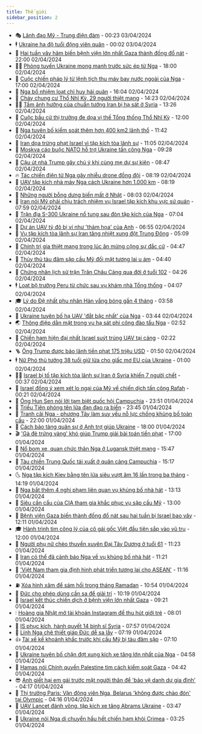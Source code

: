 ```yaml
---
title: Thế giới
sidebar_position: 2
---
```


<!-- vnexpress-the-gioi:START -->
- 🎭 [Lãnh đạo Mỹ - Trung điện đàm](https://vnexpress.net/lanh-dao-my-trung-dien-dam-4729791.html) - 00:23 03/04/2024
- 🕴 [Ukraine hạ độ tuổi động viên quân](https://vnexpress.net/ukraine-ha-do-tuoi-dong-vien-quan-4729793.html) - 00:02 03/04/2024
- 🤭 [Hai tuần vây hãm biến bệnh viện lớn nhất Gaza thành đống đổ nát](https://vnexpress.net/hai-tuan-vay-ham-bien-benh-vien-lon-nhat-gaza-thanh-dong-do-nat-4729342.html) - 22:00 02/04/2024
- 🧑‍💻 [Phòng tuyến Ukraine mong manh trước sức ép từ Nga](https://vnexpress.net/phong-tuyen-ukraine-mong-manh-truoc-suc-ep-tu-nga-4729456.html) - 18:00 02/04/2024
- 🦏 [Cuộc chiến pháp lý từ lệnh tịch thu máy bay nước ngoài của Nga](https://vnexpress.net/cuoc-chien-phap-ly-tu-lenh-tich-thu-may-bay-nuoc-ngoai-cua-nga-4724796.html) - 17:00 02/04/2024
- 🦒 [Nga bổ nhiệm loạt chỉ huy hải quân](https://vnexpress.net/nga-bo-nhiem-loat-chi-huy-hai-quan-4729763.html) - 16:04 02/04/2024
- 🌈 [Cháy chung cư Thổ Nhĩ Kỳ, 29 người thiệt mạng](https://vnexpress.net/chay-chung-cu-tho-nhi-ky-29-nguoi-thiet-mang-4729754.html) - 14:23 02/04/2024
- 🧑‍🏫 [Tầm ảnh hưởng của chuẩn tướng Iran bị hạ sát ở Syria](https://vnexpress.net/tam-anh-huong-cua-chuan-tuong-iran-bi-ha-sat-o-syria-4729555.html) - 13:26 02/04/2024
- 🐲 [Cuộc bầu cử thị trưởng đe dọa vị thế Tổng thống Thổ Nhĩ Kỳ](https://vnexpress.net/cuoc-bau-cu-thi-truong-de-doa-vi-the-tong-thong-tho-nhi-ky-4729349.html) - 12:00 02/04/2024
- 🦒 [Nga tuyên bố kiểm soát thêm hơn 400 km2 lãnh thổ](https://vnexpress.net/nga-tuyen-bo-kiem-soat-them-hon-400-km2-lanh-tho-4729719.html) - 11:42 02/04/2024
- 🐻 [Iran dọa trừng phạt Israel vì tập kích tòa lãnh sự](https://vnexpress.net/iran-doa-trung-phat-israel-vi-tap-kich-toa-lanh-su-4729710.html) - 11:05 02/04/2024
- 🚀 [Moskva cáo buộc NATO hỗ trợ Ukraine tấn công Nga](https://vnexpress.net/moskva-cao-buoc-nato-ho-tro-ukraine-tan-cong-nga-4729608.html) - 09:28 02/04/2024
- 🥰 [Cậu út nhà Trump gây chú ý khi cùng mẹ dự sự kiện](https://vnexpress.net/cau-ut-nha-trump-gay-chu-y-khi-cung-me-du-su-kien-4729607.html) - 08:47 02/04/2024
- 🔥 [Tác chiến điện tử Nga gây nhiễu drone đồng đội](https://vnexpress.net/tac-chien-dien-tu-nga-gay-nhieu-drone-dong-doi-4719566.html) - 08:19 02/04/2024
- 🥳 [UAV tập kích nhà máy Nga cách Ukraine hơn 1.000 km](https://vnexpress.net/uav-tap-kich-nha-may-nga-cach-ukraine-hon-1-000-km-4729611.html) - 08:19 02/04/2024
- 💼 [Những người bỗng dưng biến mất ở Nhật](https://vnexpress.net/nhung-nguoi-bong-dung-bien-mat-o-nhat-4728487.html) - 08:03 02/04/2024
- 🤡 [Iran nói Mỹ phải chịu trách nhiệm vụ Israel tập kích khu vực sứ quán](https://vnexpress.net/iran-noi-my-phai-chiu-trach-nhiem-vu-israel-tap-kich-khu-vuc-su-quan-4729473.html) - 07:59 02/04/2024
- 🌁 [Trận địa S-300 Ukraine nổ tung sau đòn tập kích của Nga](https://vnexpress.net/tran-dia-s-300-ukraine-no-tung-sau-don-tap-kich-cua-nga-4728990.html) - 07:04 02/04/2024
- 🤩 [Dự án UAV tỷ đô bị ví như &#39;thảm họa&#39; của Anh](https://vnexpress.net/du-an-uav-ty-do-bi-vi-nhu-tham-hoa-cua-anh-4729454.html) - 06:55 02/04/2024
- 🎉 [Vụ tập kích tòa lãnh sự Iran tăng nhiệt xung đột Trung Đông](https://vnexpress.net/vu-tap-kich-toa-lanh-su-iran-tang-nhiet-xung-dot-trung-dong-4729323.html) - 05:09 02/04/2024
- 🎉 [Chính trị gia thiệt mạng trong lúc ăn mừng cộng sự đắc cử](https://vnexpress.net/chinh-tri-gia-thiet-mang-trong-luc-an-mung-cong-su-dac-cu-4729430.html) - 04:47 02/04/2024
- 🌁 [Thủy thủ tàu đâm sập cầu Mỹ đối mặt tương lai u ám](https://vnexpress.net/thuy-thu-tau-dam-sap-cau-my-doi-mat-tuong-lai-u-am-4729375.html) - 04:40 02/04/2024
- 🌊 [Chứng nhân lịch sử trận Trân Châu Cảng qua đời ở tuổi 102](https://vnexpress.net/chung-nhan-lich-su-tran-tran-chau-cang-qua-doi-o-tuoi-102-4729362.html) - 04:26 02/04/2024
- 🕴 [Loạt bộ trưởng Peru từ chức sau vụ khám nhà Tổng thống](https://vnexpress.net/loat-bo-truong-peru-tu-chuc-sau-vu-kham-nha-tong-thong-4729433.html) - 04:07 02/04/2024
- 🎓 [Lý do Đệ nhất phu nhân Hàn vắng bóng gần 4 tháng](https://vnexpress.net/ly-do-de-nhat-phu-nhan-han-vang-bong-gan-4-thang-4729377.html) - 03:58 02/04/2024
- 🦩 [Ukraine tuyên bố hạ UAV &#39;đắt bậc nhất&#39; của Nga](https://vnexpress.net/ukraine-tuyen-bo-ha-uav-dat-bac-nhat-cua-nga-4729382.html) - 03:44 02/04/2024
- 🌏 [Thông điệp dằn mặt trong vụ hạ sát phi công đào tẩu Nga](https://vnexpress.net/thong-diep-dan-mat-trong-vu-ha-sat-phi-cong-dao-tau-nga-4728935.html) - 02:52 02/04/2024
- 🌋 [Chiến hạm hiện đại nhất Israel suýt trúng UAV tại cảng](https://vnexpress.net/chien-ham-hien-dai-nhat-israel-suyt-trung-uav-tai-cang-4729355.html) - 02:22 02/04/2024
- 🪜 [Ông Trump được bảo lãnh tiền phạt 175 triệu USD](https://vnexpress.net/ong-trump-duoc-bao-lanh-tien-phat-175-trieu-usd-4729339.html) - 01:50 02/04/2024
- 🕴 [Nữ Phó thủ tướng 38 tuổi giữ lửa cho giấc mơ EU của Ukraine](https://vnexpress.net/nu-pho-thu-tuong-38-tuoi-giu-lua-cho-giac-mo-eu-cua-ukraine-4728875.html) - 01:00 02/04/2024
- 🧑‍🏫 [Israel bị tố tập kích tòa lãnh sự Iran ở Syria khiến 7 người chết](https://vnexpress.net/israel-bi-to-tap-kich-toa-lanh-su-iran-o-syria-khien-7-nguoi-chet-4729320.html) - 00:37 02/04/2024
- 🌮 [Israel đồng ý xem xét lo ngại của Mỹ về chiến dịch tấn công Rafah](https://vnexpress.net/israel-dong-y-xem-xet-lo-ngai-cua-my-ve-chien-dich-tan-cong-rafah-4729325.html) - 00:21 02/04/2024
- 🚦 [Ông Hun Sen nói lời tạm biệt quốc hội Campuchia](https://vnexpress.net/ong-hun-sen-noi-loi-tam-biet-quoc-hoi-campuchia-4729309.html) - 23:51 01/04/2024
- 💫 [Triều Tiên phóng tên lửa đạn đạo ra biển](https://vnexpress.net/trieu-tien-phong-ten-lua-dan-dao-ra-bien-4729319.html) - 23:45 01/04/2024
- 🤡 [Tranh cãi Nga - phương Tây làm suy yếu nỗ lực chống khủng bố toàn cầu](https://vnexpress.net/tranh-cai-nga-phuong-tay-lam-suy-yeu-no-luc-chong-khung-bo-toan-cau-4727963.html) - 22:00 01/04/2024
- 🦣 [Cách bảo tàng quân sự ở Anh trợ giúp Ukraine](https://vnexpress.net/cach-bao-tang-quan-su-o-anh-tro-giup-ukraine-4719269.html) - 18:00 01/04/2024
- 🎬 [&#39;Gà đẻ trứng vàng&#39; khó giúp Trump giải bài toán tiền phạt](https://vnexpress.net/ga-de-trung-vang-kho-giup-trump-giai-bai-toan-tien-phat-4728877.html) - 17:00 01/04/2024
- 🎉 [Nổ bom xe, quan chức thân Nga ở Lugansk thiệt mạng](https://vnexpress.net/no-bom-xe-quan-chuc-than-nga-o-lugansk-thiet-mang-4729300.html) - 15:47 01/04/2024
- 🎡 [Tàu chiến Trung Quốc tái xuất ở quân cảng Campuchia](https://vnexpress.net/tau-chien-trung-quoc-tai-xuat-o-quan-cang-campuchia-4729294.html) - 15:17 01/04/2024
- 🌜 [Nga tập kích Kiev bằng tên lửa siêu vượt âm 16 lần trong ba tháng](https://vnexpress.net/nga-tap-kich-kiev-bang-ten-lua-sieu-vuot-am-16-lan-trong-ba-thang-4729273.html) - 14:19 01/04/2024
- 🎡 [Nga bắt thêm 4 nghi phạm liên quan vụ khủng bố nhà hát](https://vnexpress.net/nga-bat-them-4-nghi-pham-lien-quan-vu-khung-bo-nha-hat-4729268.html) - 13:13 01/04/2024
- 🤗 [Siêu cần cẩu của CIA tham gia khắc phục vụ sập cầu Mỹ](https://vnexpress.net/sieu-can-cau-cua-cia-tham-gia-khac-phuc-vu-sap-cau-my-4728993.html) - 13:00 01/04/2024
- 🦩 [Bệnh viện Gaza biến thành đống đổ nát sau hai tuần bị Israel bao vây](https://vnexpress.net/benh-vien-gaza-bien-thanh-dong-do-nat-sau-hai-tuan-bi-israel-bao-vay-4729258.html) - 12:11 01/04/2024
- 🎓 [Hành trình tìm công lý của cô gái gốc Việt đầu tiên sắp vào vũ trụ](https://vnexpress.net/hanh-trinh-tim-cong-ly-cua-co-gai-goc-viet-dau-tien-sap-vao-vu-tru-4728916.html) - 12:00 01/04/2024
- 🌁 [Người phụ nữ chèo thuyền xuyên Đại Tây Dương ở tuổi 61](https://vnexpress.net/nguoi-phu-nu-cheo-thuyen-xuyen-dai-tay-duong-o-tuoi-61-4729154.html) - 11:23 01/04/2024
- 🤩 [Iran có thể đã cảnh báo Nga về vụ khủng bố nhà hát](https://vnexpress.net/iran-co-the-da-canh-bao-nga-ve-vu-khung-bo-nha-hat-4729255.html) - 11:21 01/04/2024
- 👹 [&#39;Việt Nam tham gia định hình phát triển tương lai cho ASEAN&#39;](https://vnexpress.net/viet-nam-tham-gia-dinh-hinh-phat-trien-tuong-lai-cho-asean-4729260.html) - 11:16 01/04/2024
- ⛽️ [Xóa hình xăm để sám hối trong tháng Ramadan](https://vnexpress.net/xoa-hinh-xam-de-sam-hoi-trong-thang-ramadan-4729062.html) - 10:54 01/04/2024
- 🚀 [Đức cho phép dùng cần sa để giải trí](https://vnexpress.net/duc-cho-phep-dung-can-sa-de-giai-tri-4729175.html) - 10:19 01/04/2024
- 🎡 [Israel kết thúc chiến dịch ở bệnh viện lớn nhất Gaza](https://vnexpress.net/israel-ket-thuc-chien-dich-o-benh-vien-lon-nhat-gaza-4729164.html) - 09:21 01/04/2024
- 🕯 [Hoàng gia Nhật mở tài khoản Instagram để thu hút giới trẻ](https://vnexpress.net/hoang-gia-nhat-mo-tai-khoan-instagram-de-thu-hut-gioi-tre-4729122.html) - 08:01 01/04/2024
- 🐻 [IS phục kích, hành quyết 14 binh sĩ Syria](https://vnexpress.net/is-phuc-kich-hanh-quyet-14-binh-si-syria-4729120.html) - 07:57 01/04/2024
- 🚦 [Lính Nga chê thiết giáp Đức dễ sa lầy](https://vnexpress.net/linh-nga-che-thiet-giap-duc-de-sa-lay-4729111.html) - 07:19 01/04/2024
- 👍 [Tài xế kể khoảnh khắc trước khi cầu Mỹ bị tàu đâm sập](https://vnexpress.net/tai-xe-ke-khoanh-khac-truoc-khi-cau-my-bi-tau-dam-sap-4729028.html) - 07:10 01/04/2024
- 🚀 [Ukraine tuyên bố chặn đợt xung kích xe tăng lớn nhất của Nga](https://vnexpress.net/ukraine-tuyen-bo-chan-dot-xung-kich-xe-tang-lon-nhat-cua-nga-4729050.html) - 04:58 01/04/2024
- 🌮 [Hamas nói Chính quyền Palestine tìm cách kiểm soát Gaza](https://vnexpress.net/hamas-noi-chinh-quyen-palestine-tim-cach-kiem-soat-gaza-4728912.html) - 04:42 01/04/2024
- 😎 [Anh giết hại em gái trước mặt người thân để &#39;bảo vệ danh dự gia đình&#39;](https://vnexpress.net/anh-giet-hai-em-gai-truoc-mat-nguoi-than-de-bao-ve-danh-du-gia-dinh-4728902.html) - 04:17 01/04/2024
- 🐲 [Thị trưởng Paris: Vận động viên Nga, Belarus &#39;không được chào đón&#39; tại Olympic](https://vnexpress.net/thi-truong-paris-van-dong-vien-nga-belarus-khong-duoc-chao-don-tai-olympic-4728923.html) - 04:16 01/04/2024
- 💫 [UAV Lancet đánh võng, tập kích xe tăng Abrams Ukraine](https://vnexpress.net/uav-lancet-danh-vong-tap-kich-xe-tang-abrams-ukraine-4728901.html) - 03:47 01/04/2024
- 👀 [Ukraine nói Nga di chuyển hầu hết chiến hạm khỏi Crimea](https://vnexpress.net/ukraine-noi-nga-di-chuyen-hau-het-chien-ham-khoi-crimea-4728919.html) - 03:25 01/04/2024<!-- vnexpress-the-gioi:END -->